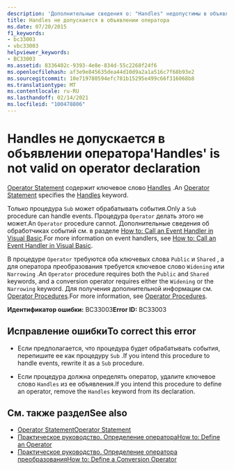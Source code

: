 ```yaml
---
description: 'Дополнительные сведения о: "Handles" недопустимы в объявлении оператора'
title: Handles не допускается в объявлении оператора
ms.date: 07/20/2015
f1_keywords:
- bc33003
- vbc33003
helpviewer_keywords:
- BC33003
ms.assetid: 8336402c-9393-4e8e-834d-55c2268f24f6
ms.openlocfilehash: af3e9e845635dea44d10d9a2a1a516c7f68b93e2
ms.sourcegitcommit: 10e719780594efc781b15295e499c66f316068b8
ms.translationtype: MT
ms.contentlocale: ru-RU
ms.lasthandoff: 02/14/2021
ms.locfileid: "100478806"
---
```

# <a name="handles-is-not-valid-on-operator-declaration"></a><span data-ttu-id="9ef20-103">Handles не допускается в объявлении оператора</span><span class="sxs-lookup"><span data-stu-id="9ef20-103">'Handles' is not valid on operator declaration</span></span>

<span data-ttu-id="9ef20-104">[Operator Statement](../language-reference/statements/operator-statement.md) содержит ключевое слово [Handles](../language-reference/statements/handles-clause.md) .</span><span class="sxs-lookup"><span data-stu-id="9ef20-104">An [Operator Statement](../language-reference/statements/operator-statement.md) specifies the [Handles](../language-reference/statements/handles-clause.md) keyword.</span></span>  
  
 <span data-ttu-id="9ef20-105">Только процедура `Sub` может обрабатывать события.</span><span class="sxs-lookup"><span data-stu-id="9ef20-105">Only a `Sub` procedure can handle events.</span></span> <span data-ttu-id="9ef20-106">Процедура `Operator` делать этого не может.</span><span class="sxs-lookup"><span data-stu-id="9ef20-106">An `Operator` procedure cannot.</span></span> <span data-ttu-id="9ef20-107">Дополнительные сведения об обработчиках событий см. в разделе [How to: Call an Event Handler in Visual Basic](../programming-guide/language-features/procedures/how-to-call-an-event-handler.md).</span><span class="sxs-lookup"><span data-stu-id="9ef20-107">For more information on event handlers, see [How to: Call an Event Handler in Visual Basic](../programming-guide/language-features/procedures/how-to-call-an-event-handler.md).</span></span>  
  
 <span data-ttu-id="9ef20-108">В процедуре `Operator` требуются оба ключевых слова `Public` и `Shared` , а для оператора преобразования требуется ключевое слово `Widening` или `Narrowing` .</span><span class="sxs-lookup"><span data-stu-id="9ef20-108">An `Operator` procedure requires both the `Public` and `Shared` keywords, and a conversion operator requires either the `Widening` or the `Narrowing` keyword.</span></span> <span data-ttu-id="9ef20-109">Для получения дополнительной информации см. [Operator Procedures](../programming-guide/language-features/procedures/operator-procedures.md).</span><span class="sxs-lookup"><span data-stu-id="9ef20-109">For more information, see [Operator Procedures](../programming-guide/language-features/procedures/operator-procedures.md).</span></span>  
  
 <span data-ttu-id="9ef20-110">**Идентификатор ошибки:** BC33003</span><span class="sxs-lookup"><span data-stu-id="9ef20-110">**Error ID:** BC33003</span></span>  
  
## <a name="to-correct-this-error"></a><span data-ttu-id="9ef20-111">Исправление ошибки</span><span class="sxs-lookup"><span data-stu-id="9ef20-111">To correct this error</span></span>  
  
- <span data-ttu-id="9ef20-112">Если предполагается, что процедура будет обрабатывать события, перепишите ее как процедуру `Sub` .</span><span class="sxs-lookup"><span data-stu-id="9ef20-112">If you intend this procedure to handle events, rewrite it as a `Sub` procedure.</span></span>  
  
- <span data-ttu-id="9ef20-113">Если процедура должна определять оператор, удалите ключевое слово `Handles` из ее объявления.</span><span class="sxs-lookup"><span data-stu-id="9ef20-113">If you intend this procedure to define an operator, remove the `Handles` keyword from its declaration.</span></span>  
  
## <a name="see-also"></a><span data-ttu-id="9ef20-114">См. также раздел</span><span class="sxs-lookup"><span data-stu-id="9ef20-114">See also</span></span>

- [<span data-ttu-id="9ef20-115">Operator Statement</span><span class="sxs-lookup"><span data-stu-id="9ef20-115">Operator Statement</span></span>](../language-reference/statements/operator-statement.md)
- [<span data-ttu-id="9ef20-116">Практическое руководство. Определение оператора</span><span class="sxs-lookup"><span data-stu-id="9ef20-116">How to: Define an Operator</span></span>](../programming-guide/language-features/procedures/how-to-define-an-operator.md)
- [<span data-ttu-id="9ef20-117">Практическое руководство. Определение оператора преобразования</span><span class="sxs-lookup"><span data-stu-id="9ef20-117">How to: Define a Conversion Operator</span></span>](../programming-guide/language-features/procedures/how-to-define-a-conversion-operator.md)

